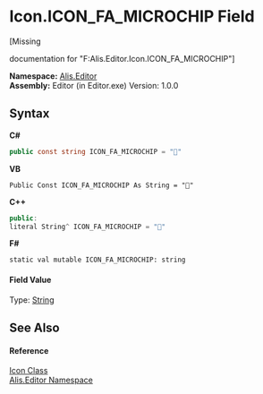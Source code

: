 # Icon.ICON_FA_MICROCHIP Field
 

\[Missing <summary> documentation for "F:Alis.Editor.Icon.ICON_FA_MICROCHIP"\]

**Namespace:**&nbsp;<a href="b150ade4-39de-a232-5f06-d3cdc1b2c538">Alis.Editor</a><br />**Assembly:**&nbsp;Editor (in Editor.exe) Version: 1.0.0

## Syntax

**C#**<br />
``` C#
public const string ICON_FA_MICROCHIP = ""
```

**VB**<br />
``` VB
Public Const ICON_FA_MICROCHIP As String = ""
```

**C++**<br />
``` C++
public:
literal String^ ICON_FA_MICROCHIP = ""
```

**F#**<br />
``` F#
static val mutable ICON_FA_MICROCHIP: string
```


#### Field Value
Type: <a href="https://docs.microsoft.com/dotnet/api/system.string" target="_blank">String</a>

## See Also


#### Reference
<a href="cc0f883c-67f8-f772-c6d7-a60b129f22a7">Icon Class</a><br /><a href="b150ade4-39de-a232-5f06-d3cdc1b2c538">Alis.Editor Namespace</a><br />